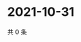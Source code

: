 # 2021-10-31

共 0 条

<!-- BEGIN WEIBO -->
<!-- 最后更新时间 Sun Oct 31 2021 20:21:00 GMT+0800 (China Standard Time) -->

<!-- END WEIBO -->
